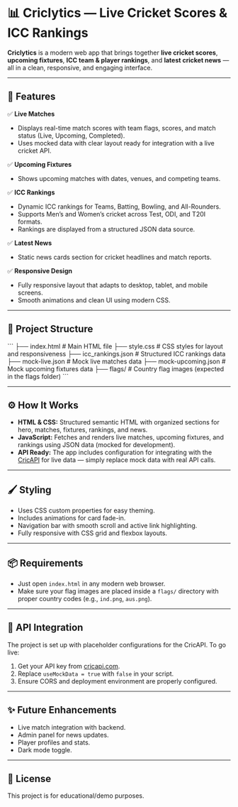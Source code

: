 # 📊 Criclytics — Live Cricket Scores & ICC Rankings

**Criclytics** is a modern web app that brings together **live cricket scores**, **upcoming fixtures**, **ICC team & player rankings**, and **latest cricket news** — all in a clean, responsive, and engaging interface.

---

## 🚀 Features

✅ **Live Matches**  
- Displays real-time match scores with team flags, scores, and match status (Live, Upcoming, Completed).  
- Uses mocked data with clear layout ready for integration with a live cricket API.

✅ **Upcoming Fixtures**  
- Shows upcoming matches with dates, venues, and competing teams.

✅ **ICC Rankings**  
- Dynamic ICC rankings for Teams, Batting, Bowling, and All-Rounders.  
- Supports Men’s and Women’s cricket across Test, ODI, and T20I formats.  
- Rankings are displayed from a structured JSON data source.

✅ **Latest News**  
- Static news cards section for cricket headlines and match reports.

✅ **Responsive Design**  
- Fully responsive layout that adapts to desktop, tablet, and mobile screens.  
- Smooth animations and clean UI using modern CSS.

---

## 📁 Project Structure

\`\`\`
├── index.html         # Main HTML file
├── style.css          # CSS styles for layout and responsiveness
├── icc_rankings.json  # Structured ICC rankings data
├── mock-live.json     # Mock live matches data
├── mock-upcoming.json # Mock upcoming fixtures data
├── flags/             # Country flag images (expected in the flags folder)
\`\`\`

---

## ⚙️ How It Works

- **HTML & CSS:** Structured semantic HTML with organized sections for hero, matches, fixtures, rankings, and news.
- **JavaScript:** Fetches and renders live matches, upcoming fixtures, and rankings using JSON data (mocked for development).  
- **API Ready:** The app includes configuration for integrating with the [CricAPI](https://cricapi.com/) for live data — simply replace mock data with real API calls.

---

## 🖌️ Styling

- Uses CSS custom properties for easy theming.
- Includes animations for card fade-in.
- Navigation bar with smooth scroll and active link highlighting.
- Fully responsive with CSS grid and flexbox layouts.

---

## 📦 Requirements

- Just open `index.html` in any modern web browser.
- Make sure your flag images are placed inside a `flags/` directory with proper country codes (e.g., `ind.png`, `aus.png`).

---

## 🔑 API Integration

The project is set up with placeholder configurations for the CricAPI. To go live:
1. Get your API key from [cricapi.com](https://cricapi.com/).
2. Replace `useMockData = true` with `false` in your script.
3. Ensure CORS and deployment environment are properly configured.

---

## ✨ Future Enhancements

- Live match integration with backend.
- Admin panel for news updates.
- Player profiles and stats.
- Dark mode toggle.

---

## 📄 License

This project is for educational/demo purposes.
